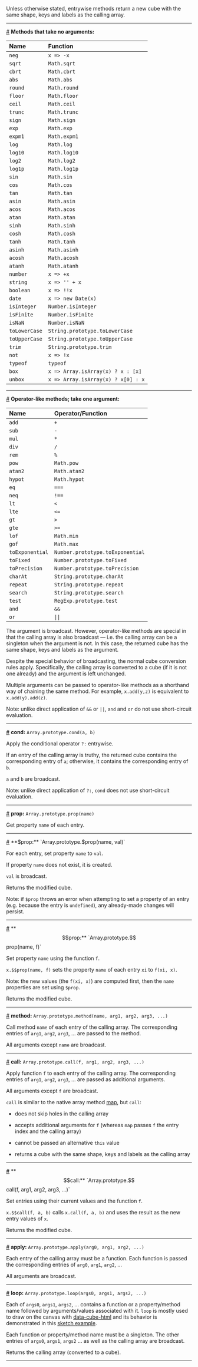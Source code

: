 Unless otherwise stated, entrywise methods return a new cube with the same shape, keys and labels as the calling array.

---

<a name="method_ew_no_arg" href="#method_ew_no_arg">#</a> **Methods that take no arguments:**

Name | Function
|:--|:--|
`neg` | `x => -x`
`sqrt` | `Math.sqrt`
`cbrt` | `Math.cbrt`
`abs` | `Math.abs`
`round` | `Math.round`
`floor` | `Math.floor`
`ceil` | `Math.ceil`
`trunc` | `Math.trunc`
`sign` | `Math.sign`
`exp` | `Math.exp`
`expm1` | `Math.expm1`
`log` | `Math.log`
`log10` | `Math.log10`
`log2` |`Math.log2`
`log1p` |`Math.log1p`
`sin` | `Math.sin`
`cos` | `Math.cos`
`tan` | `Math.tan`
`asin` | `Math.asin`
`acos` | `Math.acos`
`atan` | `Math.atan`
`sinh` | `Math.sinh`
`cosh` | `Math.cosh`
`tanh` | `Math.tanh`
`asinh` | `Math.asinh`
`acosh` | `Math.acosh`
`atanh` | `Math.atanh`
`number` | `x => +x`
`string` | `x => '' + x`
`boolean` | `x => !!x`
`date` | `x => new Date(x)`
`isInteger` | `Number.isInteger`
`isFinite` | `Number.isFinite`
`isNaN` | `Number.isNaN`
`toLowerCase` | `String.prototype.toLowerCase`
`toUpperCase` | `String.prototype.toUpperCase`
`trim`  | `String.prototype.trim`
`not` | `x => !x`
`typeof` | `typeof`
`box` | `x => Array.isArray(x) ? x : [x]`
`unbox` | `x => Array.isArray(x) ? x[0] : x`

---

<a name="method_op_like" href="#method_op_like">#</a> **Operator-like methods; take one argument:**

Name | Operator/Function
|:--|:--|
`add` | `+`
`sub` | `-`
`mul` | `*`
`div` | `/`
`rem` | `%`
`pow` | `Math.pow`
`atan2` | `Math.atan2`
`hypot` | `Math.hypot`
`eq`  | `===`
`neq` | `!==`
`lt` | `<`
`lte` | `<=`
`gt` | `>`
`gte` | `>=`
`lof` | `Math.min`
`gof` | `Math.max`
`toExponential` | `Number.prototype.toExponential`
`toFixed` | `Number.prototype.toFixed`
`toPrecision` | `Number.prototype.toPrecision`
`charAt` | `String.prototype.charAt`
`repeat` | `String.prototype.repeat`
`search` | `String.prototype.search`
`test` | `RegExp.prototype.test`
`and` | `&&`
`or` | `\|\|` 

The argument is broadcast. However, operator-like methods are special in that the calling array is also broadcast &mdash; i.e. the calling array can be a singleton when the argument is not. In this case, the returned cube has the same shape, keys and labels as the argument.

Despite the special behavior of broadcasting, the normal cube conversion rules apply. Specifically, the calling array is converted to a cube (if it is not one already) and the argument is left unchanged.

Multiple arguments can be passed to operator-like methods as a shorthand way of chaining the same method. For example, `x.add(y,z)` is equivalent to `x.add(y).add(z)`.

Note: unlike direct application of `&&` or `||`, `and` and `or` do not use short-circuit evaluation.

---

<a name="method_cond" href="#method_cond">#</a> **cond:** `Array.prototype.cond(a, b)`

Apply the conditional operator `?:` entrywise.

If an entry of the calling array is truthy, the returned cube contains the corresponding entry of `a`; otherwise, it contains the corresponding entry of `b`.

`a` and `b` are broadcast.

Note: unlike direct application of `?:`, `cond` does not use short-circuit evaluation.

---

<a name="method_prop" href="#method_prop">#</a> **prop:** `Array.prototype.prop(name)`

Get property `name` of each entry.

---

<a name="method_set_prop" href="#method_set_prop">#</a> **$prop:** `Array.prototype.$prop(name, val)`

For each entry, set property `name` to `val`.

If property `name` does not exist, it is created.

`val` is broadcast.

Returns the modified cube.

Note: if `$prop` throws an error when attempting to set a property of an entry (e.g. because the entry is `undefined`), any already-made changes will persist.

---

<a name="method_set_set_prop" href="#method_set_set_prop">#</a> **$$prop:** `Array.prototype.$$prop(name, f)`

Set property `name` using the function `f`.

`x.$$prop(name, f)` sets the property `name` of each entry `xi` to `f(xi, x)`.

Note: the new values (the `f(xi, x)`) are computed first, then the `name` properties are set using `$prop`. 

Returns the modified cube.

---

<a name="method_method" href="#method_method">#</a> **method:** `Array.prototype.method(name, arg1, arg2, arg3, ...)`

Call method `name` of each entry of the calling array. The corresponding entries of `arg1`, `arg2`, `arg3`, ... are passed to the method.

All arguments except `name` are broadcast.

---

<a name="method_call" href="#method_call">#</a> **call:** `Array.prototype.call(f, arg1, arg2, arg3, ...)`

Apply function `f` to each entry of the calling array. The corresponding entries of `arg1`, `arg2`, `arg3`, ... are passed as additional arguments.

All arguments except `f` are broadcast.

`call` is similar to the native array method [map](https://developer.mozilla.org/en-US/docs/Web/JavaScript/Reference/Global_Objects/Array/map), but `call`:

* does not skip holes in the calling array

* accepts additional arguments for `f` (whereas `map` passes `f` the entry index and the calling array)

* cannot be passed an alternative `this` value

* returns a cube with the same shape, keys and labels as the calling array

---

<a name="method_set_set_call" href="#method_set_set_call">#</a> **$$call:** `Array.prototype.$$call(f, arg1, arg2, arg3, ...)`

Set entries using their current values and the function `f`.

`x.$$call(f, a, b)` calls `x.call(f, a, b)` and uses the result as the new entry values of `x`.

Returns the modified cube.

---

<a name="method_apply" href="#method_apply">#</a> **apply:** `Array.prototype.apply(arg0, arg1, arg2, ...)`

Each entry of the calling array must be a function. Each function is passed the corresponding entries of `arg0`, `arg1`, `arg2`, ...

All arguments are broadcast.

---

<a name="method_loop" href="#method_loop">#</a> **loop:** `Array.prototype.loop(args0, args1, args2, ...)`

Each of `args0`, `args1`, `args2`, ... contains a function or a property/method name followed by arguments/values associated with it. `loop` is mostly used to draw on the canvas with [data-cube-html](https://github.com/gjmcn/data-cube-html) and its behavior is demonstrated in this [sketch example](https://github.com/gjmcn/data-cube-html#method_sketch). 


Each function or property/method name must be a singleton. The other entries of `args0`, `args1`, `args2` ... as well as the calling array are broadcast.

Returns the calling array (converted to a cube).

---























